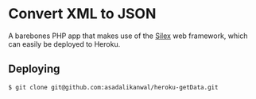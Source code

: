 # Convert XML to JSON 

A barebones PHP app that makes use of the [Silex](http://silex.sensiolabs.org/) web framework, which can easily be deployed to Heroku.

## Deploying

```sh
$ git clone git@github.com:asadalikanwal/heroku-getData.git
```
